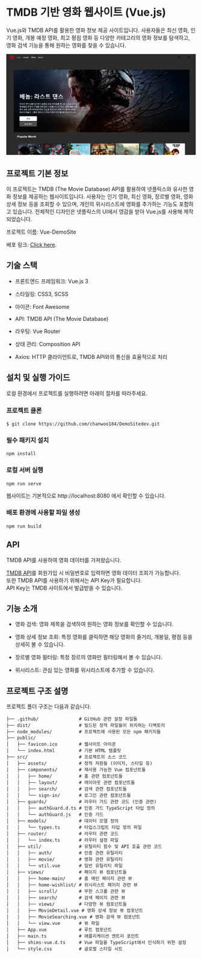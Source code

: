 # TMDB 기반 영화 웹사이트 (Vue.js)

Vue.js와 TMDB API를 활용한 영화 정보 제공 사이트입니다. 사용자들은 최신 영화, 인기 영화, 개봉 예정 영화, 최고 평점 영화 등 다양한 카테고리의 영화 정보를 탐색하고, 영화 검색 기능을 통해 원하는 영화를 찾을 수 있습니다.

[![Screenshot](src/assets/webpage.png)](https://chanwoo184.github.io/DemoSitedev/)

## 프로젝트 기본 정보

이 프로젝트는 TMDB (The Movie Database) API를 활용하여 넷플릭스와 유사한 영화 정보를 제공하는 웹사이트입니다. 사용자는 인기 영화, 최신 영화, 장르별 영화, 영화 상세 정보 등을 조회할 수 있으며, 개인의 위시리스트에 영화를 추가하는 기능도 포함하고 있습니다. 전체적인 디자인은 넷플릭스의 UI에서 영감을 받아 Vue.js를 사용해 제작되었습니다.

프로젝트 이름: Vue-DemoSite

배포 링크: [Click here](https://chanwoo184.github.io/DemoSitedev/).

## 기술 스택

- 프론트엔드 프레임워크: Vue.js 3

- 스타일링: CSS3, SCSS

- 아이콘: Font Awesome

- API: TMDB API (The Movie Database)

- 라우팅: Vue Router

- 상태 관리: Composition API

- Axios: HTTP 클라이언트로, TMDB API와의 통신을 효율적으로 처리

## 설치 및 실행 가이드 

로컬 환경에서 프로젝트를 실행하려면 아래의 절차를 따라주세요.

### 프로젝트 클론 
```
$ git clone https://github.com/chanwoo184/DemoSitedev.git
```

### 필수 패키지 설치
```
npm install
```

### 로컬 서버 실행
```
npm run serve
```
웹사이트는 기본적으로 http://localhost:8080 에서 확인할 수 있습니다.

### 배포 환경에 사용할 파일 생성
```
npm run build
```

## API
TMDB API를 사용하여 영화 데이터를 가져왔습니다.

[TMDB API](https://www.themoviedb.org/documentation/api)를 회원가입 시 비밀번호로 입력하면 영화 데이터 조회가 가능합니다.\
또한 TMDB API를 사용하기 위해서는 API Key가 필요합니다.\
API Key는 TMDB 사이트에서 발급받을 수 있습니다.

## 기능 소개 

- 영화 검색: 영화 제목을 검색하여 원하는 영화 정보를 확인할 수 있습니다.

- 영화 상세 정보 조회: 특정 영화를 클릭하면 해당 영화의 줄거리, 개봉일, 평점 등을 상세히 볼 수 있습니다.

- 장르별 영화 필터링: 특정 장르의 영화만 필터링해서 볼 수 있습니다.

- 위시리스트: 관심 있는 영화를 위시리스트에 추가할 수 있습니다.

## 프로젝트 구조 설명 

프로젝트 폴더 구조는 다음과 같습니다.
```
├── .github/               # GitHub 관련 설정 파일들
├── dist/                  # 빌드된 정적 파일들이 위치하는 디렉토리
├── node_modules/          # 프로젝트에 사용된 모든 npm 패키지들
├── public/
│   ├── favicon.ico        # 웹사이트 아이콘
│   └── index.html         # 기본 HTML 템플릿
├── src/                   # 프로젝트의 소스 코드
│   ├── assets/            # 정적 자원들 (이미지, 스타일 등)
│   ├── components/        # 재사용 가능한 Vue 컴포넌트들
│   │   ├── home/          # 홈 관련 컴포넌트들
│   │   ├── layout/        # 레이아웃 관련 컴포넌트들
│   │   ├── search/        # 검색 관련 컴포넌트들
│   │   └── sign-in/       # 로그인 관련 컴포넌트들
│   ├── guards/            # 라우터 가드 관련 코드 (인증 관련)
│   │   ├── authGuard.d.ts # 인증 가드 TypeScript 타입 정의
│   │   └── authGuard.js   # 인증 가드 
│   ├── models/            # 데이터 모델 정의
│   │   └── types.ts       # 타입스크립트 타입 정의 파일
│   ├── router/            # 라우터 관련 코드
│   │   └── index.ts       # 라우터 설정 파일
│   ├── util/              # 유틸리티 함수 및 API 호출 관련 코드
│   │   ├── auth/          # 인증 관련 유틸리티
│   │   ├── movie/         # 영화 관련 유틸리티
│   │   └── util.vue       # 일반 유틸리티 파일
│   ├── views/             # 페이지 뷰 컴포넌트들
│   │   ├── home-main/     # 홈 메인 페이지 관련 뷰
│   │   ├── home-wishlist/ # 위시리스트 페이지 관련 뷰
│   │   ├── scroll/        # 무한 스크롤 관련 뷰
│   │   ├── search/        # 검색 페이지 관련 뷰
│   │   ├── views/         # 다양한 뷰 컴포넌트들
│   │   ├── MovieDetail.vue # 영화 상세 정보 뷰 컴포넌트
│   │   ├── MovieSearching.vue # 영화 검색 뷰 컴포넌트
│   │   └── view.vue       # 뷰 파일
│   ├── App.vue            # 루트 컴포넌트
│   ├── main.ts            # 애플리케이션 엔트리 포인트
│   ├── shims-vue.d.ts     # Vue 파일을 TypeScript에서 인식하기 위한 설정
│   └── style.css          # 글로벌 스타일 시트
```